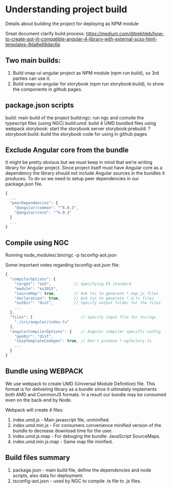 # Understanding project build 

Details about building the project for deploying as NPM module

Great document clarify build process: https://medium.com/@trekhleb/how-to-create-aot-jit-compatible-angular-4-library-with-external-scss-html-templates-9da6e68dac6e

## Two main builds:
1. Build onap-ui-angular project as NPM module (npm run build), so 3rd parties can use it.
2. Build onap-ui-angular for storybook (npm run storybook:build), to show the components in github pages.

## package.json scripts
build: main build of the project
build:ngc: run ngc and comoile the typescript files (using NGC)
build:umd: build 4 UMD bundled files using webpack
storybook: start the storybook server
storybook:prebuild: ?
storybook:build: build the storybook code for using in github pages


## Exclude Angular core from the bundle

It might be pretty obvious but we must keep in mind that we’re writing library for Angular project. Since project itself must have Angular core as a dependency the library should not include Angular sources in the bundles it produces. To do so we need to setup peer dependencies in our package.json file.
```js
{
  ...  
  "peerDependencies": {
    "@angular/common": "^6.0.3",
    "@angular/core": "^6.0.3"
  }
  ...
}
```

## Compile using NGC

Running node_modules/.bin/ngc -p tsconfig-aot.json

Some important notes regarding tsconfig-aot.json file:
```js
{
  "compilerOptions": {
    "target": "es5",          // Specifying ES standard
    "module": "es2015",
    "sourceMap": true,        // Ask tsc to generate *.map.js files
    "declaration": true,      // Ask tsc to generate *.d.ts files
    "outDir": "dist",         // Specify output folder for the files
    ...
  },
  "files": [                     // Specify input file for tsc/ngc
    "./src/angular/index.ts"
  ],
  "angularCompilerOptions": {    // Angular compiler specific config
    "genDir": "dist",
    "skipTemplateCodegen": true, // Don't produce *.ngfactory.ts
    ...
  }
}
```

## Bundle using WEBPACK

We use webpack to create UMD (Universal Module Definition) file. This format is for delivering library as a bundle since it ultimately implements both AMD and CommonJS formats. In a result our bundle may be consumed even on the back-end by Node.

Webpack will create 4 files:
1. index.umd.js - Main javascript file, unminified.
2. index.umd.min.js - For consumers convenience minified version of the bundle to decrease download time for the user.
3. index.umd.js.map - For debuging the bundle: JavaScript SourceMaps.
4. index.umd.min.js.map - Same map file minified.

## Build files summary

1. package.json - main build file, define the dependencies and node scripts, also data for deployment.
2. tsconfig-aot.json - used by NGC to compile .ts file to .js files.



